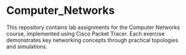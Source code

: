 # Computer_Networks
This repository contains lab assignments for the Computer Networks course, implemented using Cisco Packet Tracer. Each exercise demonstrates key networking concepts through practical topologies and simulations.
